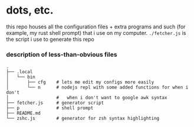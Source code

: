 # dots, etc.
this repo houses all the configuration files + extra programs and such (for example, my rust shell prompt) that i use on my computer. `./fetcher.js` is the script i use to generate this repo  
  
### description of less-than-obvious files
``` 
.
├── .local
│   └── bin
│       ├── cfg    # lets me edit my configs more easily 
│       └── n      # nodejs repl with some added functions for when i don't
│                  #   when i don't want to google awk syntax
├── fetcher.js     # generator script
├── p              # shell prompt
├── README.md
└── zshc.js        # generator for zsh syntax highlighting
```